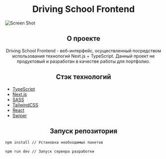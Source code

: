 <h1 align="center">Driving School Frontend</h1>

![Screen Shot](https://github.com/ShotMeow/driving-school/blob/main/public/github/main.png?raw=true)

<h2 align="center">О проекте</h2>
<p align="center">Driving School Frontend - веб-интерфейс, осуществленный посредством использования технологий Next.js + TypeScript. Данный проект не продуктовый и разработан в качестве работы для портфолио.</p>

<h2 align="center">Стэк технологий</h2>
<ul>
    <li><a href="https://github.com/microsoft/TypeScript" target="_blank">TypeScript</a></li>
    <li><a href="https://github.com/vercel/next.js" target="_blank">Next.js</a></li>
    <li><a href="https://github.com/sass/sass" target="_blank">SASS</a></li>
    <li><a href="https://github.com/tailwindlabs/tailwindcss" target="_blank">TailwindCSS</a></li>
    <li><a href="https://github.com/facebook/react" target="_blank">React</a></li>
    <li><a href="https://github.com/nolimits4web/swiper" target="_blank">Swiper</a></li>
</ul>

<h2 align="center">Запуск репозитория</h2>

```bash
npm install // Установка необходимых пакетов

npm run dev // Запуск сервера разработки
```
